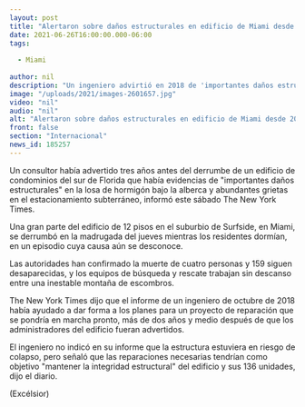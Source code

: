 ```yaml
---
layout: post
title: "Alertaron sobre daños estructurales en edificio de Miami desde 2018"
date: 2021-06-26T16:00:00.000-06:00
tags:
  
  - Miami
  
author: nil
description: "Un ingeniero advirtió en 2018 de 'importantes daños estructurales' en el edificio de 12 pisos que se derrumbó en Miami, revela The New York Times"
image: "/uploads/2021/images-2601657.jpg"
video: "nil"
audio: "nil"
alt: "Alertaron sobre daños estructurales en edificio de Miami desde 2018"
front: false
section: "Internacional"
news_id: 185257
---
```


Un consultor había advertido tres años antes del derrumbe de un edificio de condominios del sur de Florida que había evidencias de "importantes daños estructurales" en la losa de hormigón bajo la alberca y abundantes grietas en el estacionamiento subterráneo, informó este sábado The New York Times.

Una gran parte del edificio de 12 pisos en el suburbio de Surfside, en Miami, se derrumbó en la madrugada del jueves mientras los residentes dormían, en un episodio cuya causa aún se desconoce.

Las autoridades han confirmado la muerte de cuatro personas y 159 siguen desaparecidas, y los equipos de búsqueda y rescate trabajan sin descanso entre una inestable montaña de escombros.

The New York Times dijo que el informe de un ingeniero de octubre de 2018 había ayudado a dar forma a los planes para un proyecto de reparación que se pondría en marcha pronto, más de dos años y medio después de que los administradores del edificio fueran advertidos.

El ingeniero no indicó en su informe que la estructura estuviera en riesgo de colapso, pero señaló que las reparaciones necesarias tendrían como objetivo "mantener la integridad estructural" del edificio y sus 136 unidades, dijo el diario.

(Excélsior)